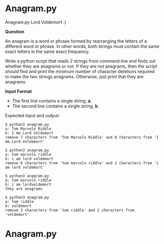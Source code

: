 # Anagram.py
Anagram.py Lord Voldemort :)

**Question**

An anagram is a word or phrase formed by rearranging the letters of
a different word or phrase. In other words, both strings must contain
the same exact letters in the same exact frequency.

Write a python script that reads 2 strings from command line and finds
out whether they are anagrams or not.
If they are not anagrams, then the script should find and print the
minimum number of character deletions required to make the two strings
anagrams. Otherwise, just print that they are anagrams.

**Input Format**

- The first line contains a single string, **a**.
- The second line contains a single string, **b**.

Expected input and output:
```
$ python3 anagram.py
a: Tom Marvolo Riddle
b: I Am Lord Voldemort
remove 7 characters from 'Tom Marvolo Riddle' and 8 characters from 'I Am Lord Voldemort'

$ python3 anagram.py
a: tom marvolo riddle
b: i am lord voldemort
remove 0 characters from 'tom marvolo riddle' and 1 characters from 'i am lord voldemort'

$ python3 anagram.py
a: tom marvolo riddle
b: i am lordvoldemort
they are anagrams

$ python3 anagram.py
a: tom riddle
b: voldemort
remove 3 characters from 'tom riddle' and 2 characters from 'voldemort'
```

# Anagram.py
